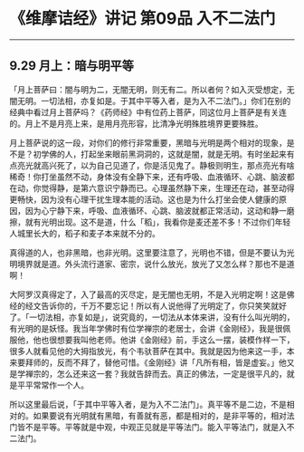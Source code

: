 # 《维摩诘经》讲记 第09品 入不二法门

------

## 9.29 月上：暗与明平等

「月上菩萨曰：闇与明为二，无闇无明，则无有二。所以者何？如入灭受想定，无闇无明。一切法相，亦复如是。于其中平等入者，是为入不二法门。」你们在别的经典中看过月上菩萨吗？《药师经》中有位药上菩萨，同这位月上菩萨是有关连的。月上不是月亮上来，是用月亮形容，比清净光明殊胜境界更要殊胜。

月上菩萨说的这一段，对你们的修行非常重要，黑暗与光明是两个相对的现象，是不是？初学佛的人，打起坐来眼前黑洞洞的，这就是闇，就是无明。有时坐起来有点亮光就高兴死了，以为自己见道了，你是活见鬼了。静极则明生，那点亮光有啥稀奇！你打坐虽然不动，身体没有全静下来，还有呼吸、血液循环、心跳、脑波都在动，你觉得静，是第六意识宁静而已。心理虽然静下来，生理还在动，甚至动得更畅快，因为没有心理干扰生理本能的活动。这也是为什么打坐会使人健康的原因，因为心宁静下来，呼吸、血液循环、心跳、脑波就都正常活动，这动和静一磨擦，就有光明出现。这不是道，什么「稻」，我看你是麦还差不多！不过你们年轻人城里长大的，稻子和麦子本来就不分的。

真得道的人，也非黑暗，也非光明。这里要注意了，光明也不错，但是不要认为光明境界就是道。外头流行道家、密宗，说什么放光，放光了又怎么样？那也不是道啊！

大阿罗汉真得定了，入了最高的灭尽定，是无闇也无明，不是入光明定啊！这是佛经的经文告诉你的，千万不要忘记！所以有人说他得了光明定了，你只笑笑就好了。「一切法相，亦复如是」，说究竟的，一切法从本体来讲，没有什么叫光明的，有光明的是妖怪。我当年学佛时有位学禅宗的老居士，会讲《金刚经》，我是很佩服他，他也很想要我叫他老师。他讲《金刚经》前，手这么一摆，装模作样一下，很多人就看见他的大拇指放光，有个韦驮菩萨在其中。我就是因为他来这一手，本来要拜师的，反而不拜了，替他可惜。《金刚经》讲「凡所有相，皆是虚妄。」他又是学禅宗的，怎么还来这一套？我就告辞而去。真正的佛法，一定是很平凡的，就是平平常常作一个人。

所以这里最后说，「于其中平等入者，是为入不二法门」。真平等不是二边，不是相对的。如果要说有光明就有黑暗，有善就有恶，都是相对的，是非平等的，相对法门皆不是平等。平等就是中观，中观正见就是平等法门。能入平等法门，就是入不二法门。

